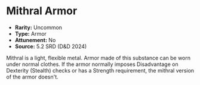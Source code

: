 # Mithral Armor

- **Rarity:** Uncommon
- **Type:** Armor
- **Attunement:** No
- **Source:** 5.2 SRD (D&D 2024)

Mithral is a light, flexible metal. Armor made of this substance can be worn under normal clothes. If the armor normally imposes Disadvantage on Dexterity (Stealth) checks or has a Strength requirement, the mithral version of the armor doesn't.

